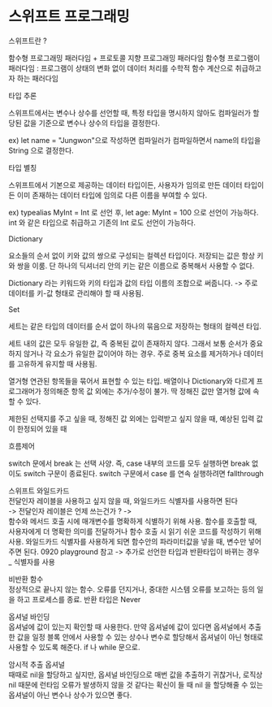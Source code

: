 # 스위프트 프로그래밍

스위프트란 ?</br>

함수형 프로그래밍 패러다임 + 프로토콜 지향 프로그래밍 패러다임 
함수형 프로그램이 패러다임 : 프로그램이 상태의 변화 없이 데이터 처리를 수학적 함수 계산으로 취급하고자 하는 패러다임


타입 추론

스위프트에서는 변수나 상수를 선언할 때, 특정 타입을 명시하지 않아도 컴파일러가 할당된 값을 기준으로 변수나 상수의 타입을 결정한다. 

ex) let name = "Jungwon"으로 작성하면 컴파일러가 컴파일하면서 name의 타입을 String 으로 결정한다.


타입 별칭

스위프트에서 기본으로 제공하는 데이터 타입이든, 사용자가 임의로 만든 데이터 타입이든 이미 존재하는 데이터 타입에 임의로 다른 이름을 부여할 수 있다.

ex) typealias MyInt = Int 로 선언 후, let age: MyInt = 100 으로 선언이 가능하다. int 와 같은 타입으로 취급하고 기존의 Int 로도 선언이 가능하다.


Dictionary

요소들의 순서 없이 키와 값의 쌍으로 구성되는 컬렉션 타입이다. 저장되는 값은 항상 키와 쌍을 이룸. 단 하나의 딕셔너리 안의 키는 같은 이름으로 중복해서 사용할 수 없다.

Dictionary 라는 키워드와 키의 타입과 값의 타입 이름의 조합으로 써줍니다. -> 주로 데이터를 키-값 형태로 관리해야 할 때 사용됨.

Set

세트는 같은 타입의 데이터를 순서 없이 하나의 묶음으로 저장하는 형태의 컬렉션 타입.

세트 내의 값은 모두 유일한 값, 즉 중복된 값이 존재하지 않다. 그래서 보통 순서가 중요하지 않거나 각 요소가 유일한 값이어야 하는 경우. 주로 중복 요소를 제거하거나 데이터를 고유하게 유지할 때 사용됨.


열거형
연관된 항목들을 묶어서 표현할 수 있는 타입. 배열이나 Dictionary와 다르게 프로그래머가 정의해준 항목 값 외에는 추가/수정이 불가. 딱 정해진 값만 열거형 값에 속할 수 있다.

제한된 선택지를 주고 싶을 때, 정해진 값 외에는 입력받고 싶지 않을 때, 예상된 입력 값이 한정되어 있을 때

흐름제어

switch 문에서 break 는 선택 사양. 즉, case 내부의 코드를 모두 실행하면 break 없이도 switch 구문이 종료된다. switch 구문에서 case 를 연속 실행하려면 fallthrough


스위프트 와일드카드</br>
전달인자 레이블을 사용하고 싶지 않을 때, 와일드카드 식별자를 사용하면 된다</br>
-> 전달인자 레이블은 언제 쓰는건가 ? -> </br>
함수와 메서드 호출 시에 매개변수를 명확하게 식별하기 위해 사용. 함수를 호출할 때, 사용자에게 더 명확한 의미를 전달하거나 함수 호출 시 읽기 쉬운 코드를 작성하기 위해 사용. 와일드카드 식별자를 사용하게 되면 함수안의 파라미터값을 넣을 때, 변수만 넣어주면 된다. 0920 playground 참고 -> 추가로 선언한 타입과 반환타입이 바뀌는 경우 _ 식별자를 사용

비반환 함수</br>
정상적으로 끝나지 않는 함수. 오류를 던지거나, 중대한 시스템 오류를 보고하는 등의 일을 하고 프로세스를 종료. 반환 타입은 Never </br>

옵셔널 바인딩</br>
옵셔널에 값이 있는지 확인할 때 사용한다. 만약 옵셔널에 값이 있다면 옵셔널에서 추출한 값을 일정 블록 안에서 사용할 수 있는 상수나 변수로 할당해서 옵셔널이 아닌 형태로 사용할 수 있도록 해준다. if 나 while 문으로.</br>

암시적 추출 옵셔널</br>
때때로 nil을 할당하고 싶지만, 옵셔널 바인딩으로 매번 값을 추출하기 귀찮거나, 로직상 nil 때문에 런타임 오류가 발생하지 않을 것 같다는 확신이 들 때 nil 을 할당해줄 수 있는 옵셔널이 아닌 변수나 상수가 있으면 좋다.
